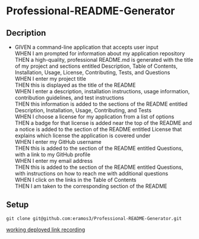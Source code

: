 # Professional-README-Generator

## Decription

* GIVEN a command-line application that accepts user input<br>
WHEN I am prompted for information about my application repository<br>
THEN a high-quality, professional README.md is generated with the title of my project and sections entitled Description, Table of Contents, Installation, Usage, License, Contributing, Tests, and Questions<br>
WHEN I enter my project title<br>
THEN this is displayed as the title of the README<br>
WHEN I enter a description, installation instructions, usage information, contribution guidelines, and test instructions<br>
THEN this information is added to the sections of the README entitled Description, Installation, Usage, Contributing, and Tests<br>
WHEN I choose a license for my application from a list of options<br>
THEN a badge for that license is added near the top of the README and a notice is added to the section of the README entitled License that explains which license the application is covered under<br>
WHEN I enter my GitHub username<br>
THEN this is added to the section of the README entitled Questions, with a link to my GitHub profile<br>
WHEN I enter my email address<br>
THEN this is added to the section of the README entitled Questions, with instructions on how to reach me with additional questions<br>
WHEN I click on the links in the Table of Contents<br>
THEN I am taken to the corresponding section of the README<br>
## Setup
```
git clone git@github.com:eramos3/Professional-README-Generator.git
```
[working deployed link recording](https://drive.google.com/file/d/1Rf2zKJjX7O4RuN5R8N5rwnaEJJ8GScv0/view)
